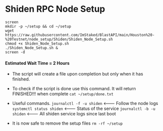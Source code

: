 # Shiden RPC Node Setup 

```
screen
mkdir -p ~/setup && cd ~/setup
wget https://raw.githubusercontent.com/ImStaked/BlastAPI/main/Houston%20-%20Testnet/node_setup/Shiden/Shiden_Node_Setup.sh
chmod +x Shiden_Node_Setup.sh
./Shiden_Node_Setup.sh &
screen -d
```

#### Estimated Wait Time = 2 Hours
- The script will create a file upon completion but only when it has finished. 

- To check if the script is done use this command. It will return FINISHED!!! when complete
```cat ~/setup/done.txt```

- Useful commands.
```journalctl -f -u shiden```   <--- Follow the node logs
```systemctl status shiden```   <--- Status of the service
```journalctl -b -u shiden```   <--- All shiden service logs since last boot

- It is now safe to remove the setup files 
```rm -rf ~/setup```



